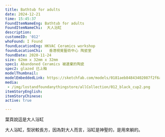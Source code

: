 ```yaml
---
title: Bathtub for adults
date: 2024-12-21
time: 15:45:37
FoundItemNameEng: Bathtub for adults
FoundItemNameChi:  大人浴缸 
description: 
customeID: '012'
whoFound: I Found
foundLocationEng: HKVAC Ceramics workshop
foundLocationChi:   香港視覺藝術中心 陶瓷室
foundDate: 2020-11-24
size: 62mm x 32mm x 32mm
spec1: Abandoned Ceramics 被遺棄的陶瓷
spec2: glazed 已上釉
modelThumbnail:
modelEmbeddedLink: https://sketchfab.com/models/0181aeb84843402087f2f6ad992e624e/embed
media: 
 - /img/lostandfoundanythingstore/allCollection/012_black_cup2.png
itemStoryEnglish: 
itemStoryChinese: 
active: true

---
```

葉頁說這是大人浴缸

大人浴缸，型狀較長方，因為對大人而言，浴缸是神聖的，是用來躺的。